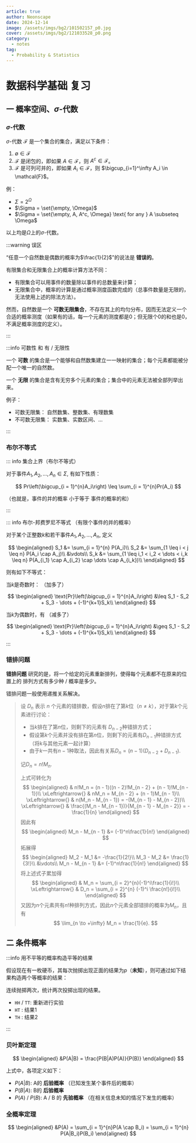 ```yaml
---
article: true
author: Neonscape
date: 2024-12-14
image: /assets/imgs/bg2/101502157_p0.jpg
cover: /assets/imgs/bg2/121033528_p0.png
category:
  - notes
tag:
  - Probability & Statistics
---
```


# 数据科学基础 复习

<!--more-->

## 一 概率空间、$\sigma$-代数

### $\sigma$-代数

$\sigma$-代数 $\mathcal{F}$ 是一个集合的集合，满足以下条件：

1. $\emptyset \in \mathcal{F}$
2. $\mathcal{F}$ 是闭包的，即如果 $A \in \mathcal{F}$，则 $A^c \in \mathcal{F}$。
3. $\mathcal{F}$ 是可列可并的，即如果 $A_i \in \mathcal{F}$，则 $\bigcup_{i=1}^\infty A_i \in \mathcal{F}$。

例：

- $\Sigma = 2^\Omega$
- $\Sigma = \set{\empty, \Omega}$
- $\Sigma = \set{\empty, A, A^c, \Omega} \text{ for any } A \subseteq \Omega$

以上均是$\Omega$上的$\sigma$-代数。

:::warning 误区

“任意一个自然数是偶数的概率为$\frac{1}{2}$”的说法是 **错误的**。

有限集合和无限集合上的概率计算方法不同：

- 有限集合可以用事件的数量除以事件的总数量来计算；
- 无限集合中，概率的计算是通过概率测度函数完成的（总事件数量是无限的，无法使用上述的除法方法）。

然而，自然数是一个 **可数无限集合**，不存在其上的均匀分布，因而无法定义一个合适的概率测度（如果有的话，每一个元素的测度都是0；但无限个0的和也是0，不满足概率测度的定义）。

:::

:::info 可数性 和 有 / 无限性

一个 **可数** 的集合是一个能够和自然数集建立一一映射的集合；每个元素都能被分配一个唯一的自然数。

一个 **无限** 的集合是含有无穷多个元素的集合；集合中的元素无法被全部列举出来。

例子：

- 可数无限集： 自然数集、整数集、有理数集
- 不可数无限集： 实数集、实数区间、...

:::

### 布尔不等式

::: info 集合上界（布尔不等式）

对于事件$A_1, A_2, \dots, A_n \in \Sigma$, 有如下性质：

$$
Pr\left(\bigcup_{i = 1}^{n}A_i\right) \leq \sum_{i = 1}^{n}Pr(A_i)
$$

（也就是，事件的并的概率 小于等于 事件的概率的和）

:::

::: info 布尔-邦费罗尼不等式 （有限个事件的并的概率）


对于某个正整数$k$和若干事件$A_1, A_2, \dots, A_n$, 定义

$$
\begin{aligned}
    S_1 &= \sum_{i = 1}^{n} P(A_i)\\
    S_2 &= \sum_{1 \leq i < j \leq n} P(A_i \cap A_j)\\
    &\vdots\\
    S_k &= \sum_{1 \leq i_1 < i_2 < \dots < i_k \leq n} P(A_{i_1} \cap A_{i_2} \cap \dots \cap A_{i_k})\\
\end{aligned}
$$

则有如下不等式：

当$k$是奇数时： （加多了）

$$
\begin{aligned}
    \text{Pr}\left(\bigcup_{i = 1}^{n}A_i\right) &\leq S_1 - S_2 + S_3 - \dots + (-1)^{k+1}S_k\\
\end{aligned}
$$

当$k$为偶数时，有 （减多了）

$$
\begin{aligned}
    \text{Pr}\left(\bigcup_{i = 1}^{n}A_i\right) &\geq S_1 - S_2 + S_3 - \dots + (-1)^{k+1}S_k\\
\end{aligned}
$$

:::

### 错排问题

**错排问题** 研究的是，将一个给定的元素重新排列，使得每个元素都不在原来的位置上的 排列方式有多少种 / 概率是多少。

错排问题一般使用递推关系解决。

> 设 $D_n$ 表示 $n$ 个元素的错排数，假设$n$排在了第$k$位（$n \neq k$），对于第$k$个元素进行讨论：
>
> - 当$k$排在了第$n$位，则剩下的元素有 $D_{n - 2}$种错排方式；
> - 假设第$k$个元素并没有排在第$n$位，则剩下的元素有$D_{n - 1}$种错排方式（将$k$与其他元素一起计算）
> - 由于$k$一共有$n - 1$种取法，因此有关系$D_n = (n - 1)(D_{n - 2} + D_{n - 1})$.
>
> 记$D_n = n!M_n$.
>
> 上式可转化为
> $$
\begin{aligned}
    & n!M_n = (n - 1)((n - 2)!M_{n - 2} + (n - 1)!M_{n - 1})\\
    \xLeftrightarrow{} & nM_n = M_{n - 2} + (n - 1)M_{n - 1}\\
    \xLeftrightarrow{} & n(M_n - M_{n - 1}) = -(M_{n - 1} - M_{n - 2})\\
    \xLeftrightarrow{} & \frac{(M_n - M_{n - 1})}{M_{n - 1} - M_{n - 2}} = -\frac{1}{n}
\end{aligned}
> $$
> 因此有
> $$
\begin{aligned}
    M_n - M_{n - 1} &= (-1)^n\frac{1}{n!}
\end{aligned}
> $$
> 拓展得
> $$
\begin{aligned}
    M_2 - M_1 &= -\frac{1}{2!}\\
    M_3 - M_2 &= \frac{1}{3!}\\
    &\vdots\\
    M_n - M_{n - 1} &= (-1)^n\frac{1}{n!}
\end{aligned}
> $$
> 将上述式子累加得
> $$
\begin{aligned}
    & M_n = \sum_{i = 2}^{n}(-1)^i\frac{1}{i!}\\
    \xLeftrightarrow{} & D_n = \sum_{i = 2}^{n} (-1)^i \frac{n!}{i!}\\
\end{aligned}
> $$
> 又因为$n$个元素共有$n!$种排列方式，因此$n$个元素全部错排的概率为$M_n$，且有
> $$
\lim_{n \to +\infty} M_n = \frac{1}{e}.
> $$

## 二 条件概率

:::info 用不平等的概率构造平等的结果

假设现在有一枚硬币，其每次抛掷出现正面的结果为$p$（**未知**），则可通过如下结果构造两个等概率的结果：

连续抛掷两次，统计两次投掷出现的结果。

- `HH` / `TT`: 重新进行实验
- `HT` : 结果1
- `TH` : 结果2

:::

### 贝叶斯定理

$$
\begin{aligned}
    &P(A|B) = \frac{P(B|A)P(A)}{P(B)}
\end{aligned}
$$

上式中，各项定义如下：

- $P(A|B)$: A的 **后验概率** （已知发生某个事件后的概率）
- $P(B|A)$: B的 **后验概率**
- $P(A)$ / $P(B)$: A / B 的 **先验概率** （在相关信息未知的情况下发生的概率）

### 全概率定理

$$
\begin{aligned}
    &P(A) = \sum_{i = 1}^{n}P(A \cap B_i) = \sum_{i = 1}^{n} P(A|B_i)P(B_i)
\end{aligned}
$$
